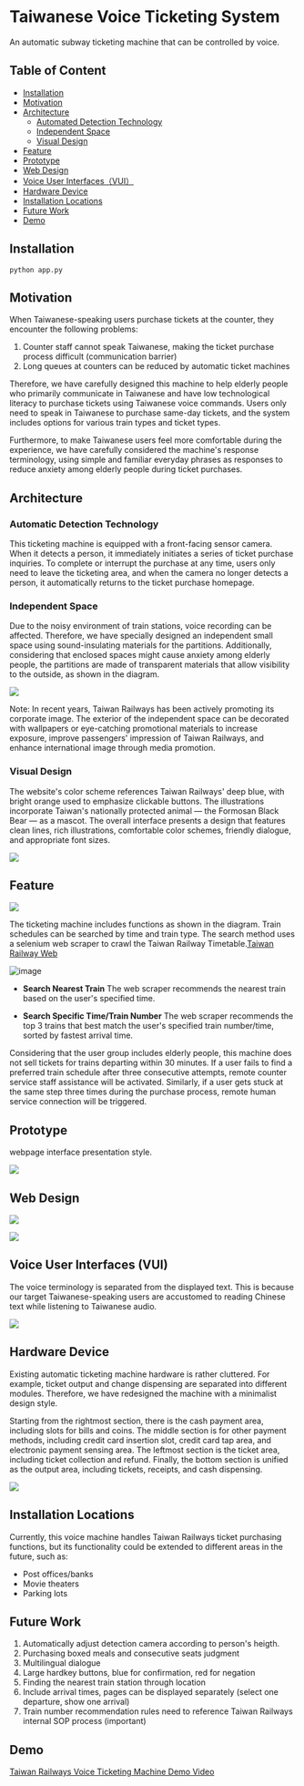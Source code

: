 # Taiwanese Voice Ticketing System
An automatic subway ticketing machine that can be controlled by voice.

## Table of Content
- [Installation](#installation)
- [Motivation](#motivation)
- [Architecture](#architecture)
  - [Automated Detection Technology](#automatic-detection-technology)
  - [Independent Space](#independent-space)
  - [Visual Design](#visual-design)
- [Feature](#feature)
- [Prototype](#prototype)
- [Web Design](#web-design)
- [Voice User Interfaces（VUI）](#voice-user-interfaces-vui)
- [Hardware Device](#hardware-device)
- [Installation Locations](#installation-locations)
- [Future Work](#future-work)
- [Demo](#demo)

## Installation
```
python app.py
```

## Motivation
When Taiwanese-speaking users purchase tickets at the counter, they encounter the following problems:

1. Counter staff cannot speak Taiwanese, making the ticket purchase process difficult (communication barrier)
2. Long queues at counters can be reduced by automatic ticket machines

Therefore, we have carefully designed this machine to help elderly people who primarily communicate in Taiwanese and have low technological literacy to purchase tickets using Taiwanese voice commands. Users only need to speak in Taiwanese to purchase same-day tickets, and the system includes options for various train types and ticket types.

Furthermore, to make Taiwanese users feel more comfortable during the experience, we have carefully considered the machine's response terminology, using simple and familiar everyday phrases as responses to reduce anxiety among elderly people during ticket purchases.

## Architecture
### Automatic Detection Technology
This ticketing machine is equipped with a front-facing sensor camera. When it detects a person, it immediately initiates a series of ticket purchase inquiries. To complete or interrupt the purchase at any time, users only need to leave the ticketing area, and when the camera no longer detects a person, it automatically returns to the ticket purchase homepage.

### Independent Space
Due to the noisy environment of train stations, voice recording can be affected. Therefore, we have specially designed an independent small space using sound-insulating materials for the partitions. Additionally, considering that enclosed spaces might cause anxiety among elderly people, the partitions are made of transparent materials that allow visibility to the outside, as shown in the diagram.

![](https://i.imgur.com/vsueeeH.png)

Note: In recent years, Taiwan Railways has been actively promoting its corporate image. The exterior of the independent space can be decorated with wallpapers or eye-catching promotional materials to increase exposure, improve passengers' impression of Taiwan Railways, and enhance international image through media promotion.

### Visual Design
The website's color scheme references Taiwan Railways' deep blue, with bright orange used to emphasize clickable buttons. The illustrations incorporate Taiwan's nationally protected animal — the Formosan Black Bear — as a mascot. The overall interface presents a design that features clean lines, rich illustrations, comfortable color schemes, friendly dialogue, and appropriate font sizes.

![](https://i.imgur.com/rKpv9HK.png)


## Feature
![](https://i.imgur.com/Tm5NR2B.png)

The ticketing machine includes functions as shown in the diagram. Train schedules can be searched by time and train type. The search method uses a selenium web scraper to crawl the Taiwan Railway Timetable.[Taiwan Railway Web](https://tip.railway.gov.tw/tra-tip-web/tip/tip001/tip112/gobytime)

![image](https://user-images.githubusercontent.com/46195804/173881352-8bfc9da1-25e1-4919-a7e8-38d08d09b258.png)

- **Search Nearest Train**
The web scraper recommends the nearest train based on the user's specified time.

- **Search Specific Time/Train Number**
The web scraper recommends the top 3 trains that best match the user's specified train number/time, sorted by fastest arrival time.

Considering that the user group includes elderly people, this machine does not sell tickets for trains departing within 30 minutes. If a user fails to find a preferred train schedule after three consecutive attempts, remote counter service staff assistance will be activated. Similarly, if a user gets stuck at the same step three times during the purchase process, remote human service connection will be triggered.

## Prototype
webpage interface presentation style.

![](https://i.imgur.com/9lGCovO.png)

## Web Design
![](https://i.imgur.com/QhIa3wb.png)

![](https://i.imgur.com/IqMVPJR.png)

## Voice User Interfaces (VUI)
The voice terminology is separated from the displayed text. This is because our target Taiwanese-speaking users are accustomed to reading Chinese text while listening to Taiwanese audio.

![](https://i.imgur.com/PKf1ZIx.png)

## Hardware Device
Existing automatic ticketing machine hardware is rather cluttered. For example, ticket output and change dispensing are separated into different modules. Therefore, we have redesigned the machine with a minimalist design style.

Starting from the rightmost section, there is the cash payment area, including slots for bills and coins.
The middle section is for other payment methods, including credit card insertion slot, credit card tap area, and electronic payment sensing area.
The leftmost section is the ticket area, including ticket collection and refund.
Finally, the bottom section is unified as the output area, including tickets, receipts, and cash dispensing.

![](https://i.imgur.com/Zk6eMIi.png)

## Installation Locations
Currently, this voice machine handles Taiwan Railways ticket purchasing functions, but its functionality could be extended to different areas in the future, such as:

- Post offices/banks
- Movie theaters
- Parking lots


## Future Work
1. Automatically adjust detection camera according to person's heigth.
2. Purchasing boxed meals and consecutive seats judgment
3. Multilingual dialogue
4. Large hardkey buttons, blue for confirmation, red for negation
5. Finding the nearest train station through location
6. Include arrival times, pages can be displayed separately (select one departure, show one arrival)
7. Train number recommendation rules need to reference Taiwan Railways internal SOP process (important)

## Demo
[Taiwan Railways Voice Ticketing Machine Demo Video](https://youtu.be/b_ZXO2HMm64)
